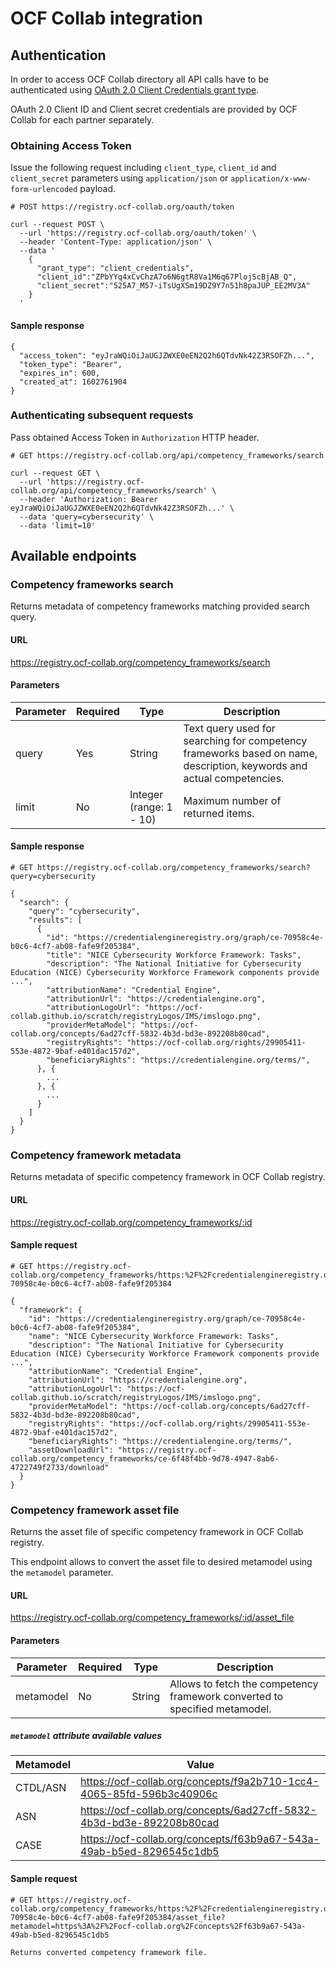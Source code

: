 # OCF Collab integration

## Authentication

In order to access OCF Collab directory all API calls have to be authenticated using [OAuth 2.0 Client Credentials grant type](https://oauth.net/2/grant-types/client-credentials/).

OAuth 2.0 Client ID and Client secret credentials are provided by OCF Collab for each partner separately.

### Obtaining Access Token

Issue the following request including `client_type`, `client_id` and `client_secret` parameters using `application/json` or `application/x-www-form-urlencoded` payload.

```
# POST https://registry.ocf-collab.org/oauth/token

curl --request POST \
  --url 'https://registry.ocf-collab.org/oauth/token' \
  --header 'Content-Type: application/json' \
  --data '
    {
      "grant_type": "client_credentials",
      "client_id":"ZPbYYq4xCvChzA7o6N6gtR8Va1M6q67PlojScBjAB_Q",
      "client_secret":"525A7_M57-iTsUgXSm19DZ9Y7n51h8paJUP_EE2MV3A"
    }
  '
```

#### Sample response

```
{
  "access_token": "eyJraWQiOiJaUGJZWXE0eEN2Q2h6QTdvNk42Z3RSOFZh...",
  "token_type": "Bearer",
  "expires_in": 600,
  "created_at": 1602761904
}
```

### Authenticating subsequent requests

Pass obtained Access Token in `Authorization` HTTP header.

```
# GET https://registry.ocf-collab.org/api/competency_frameworks/search

curl --request GET \
  --url 'https://registry.ocf-collab.org/api/competency_frameworks/search' \
  --header 'Authorization: Bearer eyJraWQiOiJaUGJZWXE0eEN2Q2h6QTdvNk42Z3RSOFZh...' \
  --data 'query=cybersecurity' \
  --data 'limit=10'
```

## Available endpoints

### Competency frameworks search

Returns metadata of competency frameworks matching provided search query.

#### URL
https://registry.ocf-collab.org/competency_frameworks/search

#### Parameters

| Parameter | Required | Type                    | Description                                                                                                           |
|-----------|----------|-------------------------|-----------------------------------------------------------------------------------------------------------------------|
| query     | Yes      | String                  | Text query used for searching for competency frameworks based on name, description, keywords and actual competencies. |
| limit     | No       | Integer (range: 1 - 10) | Maximum number of returned items.                                                                                     |

#### Sample response

```
# GET https://registry.ocf-collab.org/competency_frameworks/search?query=cybersecurity

{
  "search": {
    "query": "cybersecurity",
    "results": [
      {
        "id": "https://credentialengineregistry.org/graph/ce-70958c4e-b0c6-4cf7-ab08-fafe9f205384",
        "title": "NICE Cybersecurity Workforce Framework: Tasks",
        "description": "The National Initiative for Cybersecurity Education (NICE) Cybersecurity Workforce Framework components provide ...",
        "attributionName": "Credential Engine",
        "attributionUrl": "https://credentialengine.org",
        "attributionLogoUrl": "https://ocf-collab.github.io/scratch/registryLogos/IMS/imslogo.png", 
        "providerMetaModel": "https://ocf-collab.org/concepts/6ad27cff-5832-4b3d-bd3e-892208b80cad",
        "registryRights": "https://ocf-collab.org/rights/29905411-553e-4872-9baf-e401dac157d2",
        "beneficiaryRights": "https://credentialengine.org/terms/",
      }, {
        ...
      }, {
        ...
      }
    ]
  }
}

```

### Competency framework metadata

Returns metadata of specific competency framework in OCF Collab registry.

#### URL

https://registry.ocf-collab.org/competency_frameworks/:id

#### Sample request

```
# GET https://registry.ocf-collab.org/competency_frameworks/https:%2F%2Fcredentialengineregistry.org%2Fgraph%2Fce-70958c4e-b0c6-4cf7-ab08-fafe9f205384

{
  "framework": {
    "id": "https://credentialengineregistry.org/graph/ce-70958c4e-b0c6-4cf7-ab08-fafe9f205384",
    "name": "NICE Cybersecurity Workforce Framework: Tasks",
    "description": "The National Initiative for Cybersecurity Education (NICE) Cybersecurity Workforce Framework components provide ...",
    "attributionName": "Credential Engine",
    "attributionUrl": "https://credentialengine.org",
    "attributionLogoUrl": "https://ocf-collab.github.io/scratch/registryLogos/IMS/imslogo.png", 
    "providerMetaModel": "https://ocf-collab.org/concepts/6ad27cff-5832-4b3d-bd3e-892208b80cad",
    "registryRights": "https://ocf-collab.org/rights/29905411-553e-4872-9baf-e401dac157d2",
    "beneficiaryRights": "https://credentialengine.org/terms/",
    "assetDownloadUrl": "https://registry.ocf-collab.org/competency_frameworks/ce-6f48f4bb-9d78-4947-8ab6-4722749f2733/download"
  }
}
```

### Competency framework asset file

Returns the asset file of specific competency framework in OCF Collab registry.

This endpoint allows to convert the asset file to desired metamodel using the `metamodel` parameter.

#### URL

https://registry.ocf-collab.org/competency_frameworks/:id/asset_file

#### Parameters

| Parameter | Required | Type   | Description                                                                |
|-----------|----------|--------|----------------------------------------------------------------------------|
| metamodel | No       | String | Allows to fetch the competency framework converted to specified metamodel. |

##### `metamodel` attribute available values

| Metamodel | Value                                                                |
|-----------|----------------------------------------------------------------------|
| CTDL/ASN  | https://ocf-collab.org/concepts/f9a2b710-1cc4-4065-85fd-596b3c40906c |
| ASN       | https://ocf-collab.org/concepts/6ad27cff-5832-4b3d-bd3e-892208b80cad |
| CASE      | https://ocf-collab.org/concepts/f63b9a67-543a-49ab-b5ed-8296545c1db5 |

#### Sample request

```
# GET https://registry.ocf-collab.org/competency_frameworks/https:%2F%2Fcredentialengineregistry.org%2Fgraph%2Fce-70958c4e-b0c6-4cf7-ab08-fafe9f205384/asset_file?metamodel=https%3A%2F%2Focf-collab.org%2Fconcepts%2Ff63b9a67-543a-49ab-b5ed-8296545c1db5

Returns converted competency framework file.
```
